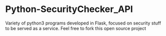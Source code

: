 # Python-SecurityChecker_API
Variety of python3 programs developed in Flask, focused on security stuff to be served as a service. Feel free to fork this open source project
